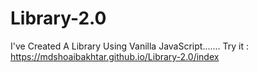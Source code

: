 # Library-2.0
I've Created A Library Using Vanilla JavaScript.......
Try it : https://mdshoaibakhtar.github.io/Library-2.0/index
